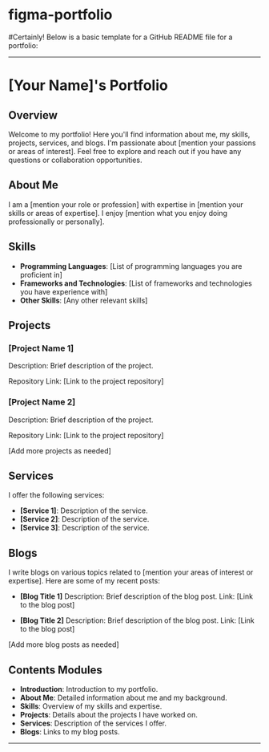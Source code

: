 # figma-portfolio

#Certainly! Below is a basic template for a GitHub README file for a portfolio:

---

# [Your Name]'s Portfolio

## Overview

Welcome to my portfolio! Here you'll find information about me, my skills, projects, services, and blogs. I'm passionate about [mention your passions or areas of interest]. Feel free to explore and reach out if you have any questions or collaboration opportunities.

## About Me

I am a [mention your role or profession] with expertise in [mention your skills or areas of expertise]. I enjoy [mention what you enjoy doing professionally or personally]. 

## Skills

- **Programming Languages**: [List of programming languages you are proficient in]
- **Frameworks and Technologies**: [List of frameworks and technologies you have experience with]
- **Other Skills**: [Any other relevant skills]

## Projects

### [Project Name 1]

Description: Brief description of the project.

Repository Link: [Link to the project repository]

### [Project Name 2]

Description: Brief description of the project.

Repository Link: [Link to the project repository]

[Add more projects as needed]

## Services

I offer the following services:

- **[Service 1]**: Description of the service.
- **[Service 2]**: Description of the service.
- **[Service 3]**: Description of the service.

## Blogs

I write blogs on various topics related to [mention your areas of interest or expertise]. Here are some of my recent posts:

- **[Blog Title 1]**
  Description: Brief description of the blog post.
  Link: [Link to the blog post]

- **[Blog Title 2]**
  Description: Brief description of the blog post.
  Link: [Link to the blog post]

[Add more blog posts as needed]

## Contents Modules

- **Introduction**: Introduction to my portfolio.
- **About Me**: Detailed information about me and my background.
- **Skills**: Overview of my skills and expertise.
- **Projects**: Details about the projects I have worked on.
- **Services**: Description of the services I offer.
- **Blogs**: Links to my blog posts.

---

